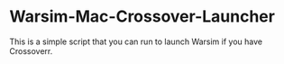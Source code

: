 # Warsim-Mac-Crossover-Launcher
This is a simple script that you can run to launch Warsim if you have Crossoverr.
